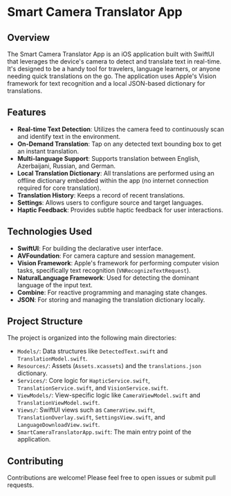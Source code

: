 # Smart Camera Translator App

## Overview

The Smart Camera Translator App is an iOS application built with SwiftUI that leverages the device's camera to detect and translate text in real-time. It's designed to be a handy tool for travelers, language learners, or anyone needing quick translations on the go. The application uses Apple's Vision framework for text recognition and a local JSON-based dictionary for translations.

## Features

-   **Real-time Text Detection**: Utilizes the camera feed to continuously scan and identify text in the environment.
-   **On-Demand Translation**: Tap on any detected text bounding box to get an instant translation.
-   **Multi-language Support**: Supports translation between English, Azerbaijani, Russian, and German.
-   **Local Translation Dictionary**: All translations are performed using an offline dictionary embedded within the app (no internet connection required for core translation).
-   **Translation History**: Keeps a record of recent translations.
-   **Settings**: Allows users to configure source and target languages.
-   **Haptic Feedback**: Provides subtle haptic feedback for user interactions.

## Technologies Used

-   **SwiftUI**: For building the declarative user interface.
-   **AVFoundation**: For camera capture and session management.
-   **Vision Framework**: Apple's framework for performing computer vision tasks, specifically text recognition (`VNRecognizeTextRequest`).
-   **NaturalLanguage Framework**: Used for detecting the dominant language of the input text.
-   **Combine**: For reactive programming and managing state changes.
-   **JSON**: For storing and managing the translation dictionary locally.

## Project Structure

The project is organized into the following main directories:

-   `Models/`: Data structures like `DetectedText.swift` and `TranslationModel.swift`.
-   `Resources/`: Assets (`Assets.xcassets`) and the `translations.json` dictionary.
-   `Services/`: Core logic for `HapticService.swift`, `TranslationService.swift`, and `VisionService.swift`.
-   `ViewModels/`: View-specific logic like `CameraViewModel.swift` and `TranslationViewModel.swift`.
-   `Views/`: SwiftUI views such as `CameraView.swift`, `TranslationOverlay.swift`, `SettingsView.swift`, and `LanguageDownloadView.swift`.
-   `SmartCameraTranslatorApp.swift`: The main entry point of the application.


## Contributing

Contributions are welcome! Please feel free to open issues or submit pull requests.
